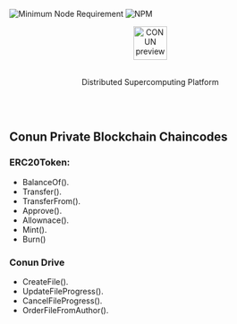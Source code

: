 ![Minimum Node Requirement](https://img.shields.io/badge/node-%3E%3D6.14.0-brightgreen.svg)
![NPM](https://img.shields.io/npm/v/npm)
<br/>
<p align="center">
  <img alt="CONUN preview" src="https://conun.io/img/conun_logo_big.png" height="60" />
  <br><br>
  <p align="center">Distributed Supercomputing Platform</p>
</p>

<br/>
<br/>

## Conun Private Blockchain Chaincodes
### ERC20Token:
  * BalanceOf().
  * Transfer().
  * TransferFrom().
  * Approve().
  * Allownace().
  * Mint().
  * Burn()



### Conun Drive
  * CreateFile().
  * UpdateFileProgress().
  * CancelFileProgress().
  * OrderFileFromAuthor().
<br/>
<br/>



